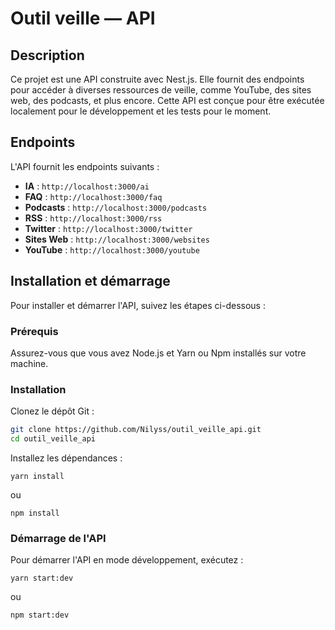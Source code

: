 # Outil veille — API

## Description

Ce projet est une API construite avec Nest.js. Elle fournit des endpoints pour accéder à diverses ressources de veille, comme YouTube, des sites web, des podcasts, et plus encore. Cette API est conçue pour être exécutée localement pour le développement et les tests pour le moment.

## Endpoints

L'API fournit les endpoints suivants :

- **IA** : `http://localhost:3000/ai`
- **FAQ** : `http://localhost:3000/faq`
- **Podcasts** : `http://localhost:3000/podcasts`
- **RSS** : `http://localhost:3000/rss`
- **Twitter** : `http://localhost:3000/twitter`
- **Sites Web** : `http://localhost:3000/websites`
- **YouTube** : `http://localhost:3000/youtube`

## Installation et démarrage

Pour installer et démarrer l'API, suivez les étapes ci-dessous :

### Prérequis

Assurez-vous que vous avez Node.js et Yarn ou Npm installés sur votre machine.

### Installation

Clonez le dépôt Git :

```bash
git clone https://github.com/Nilyss/outil_veille_api.git
cd outil_veille_api
```

Installez les dépendances :

```
yarn install
```
ou
```
npm install
```

### Démarrage de l'API

Pour démarrer l'API en mode développement, exécutez :

```
yarn start:dev
```
ou
```
npm start:dev
```